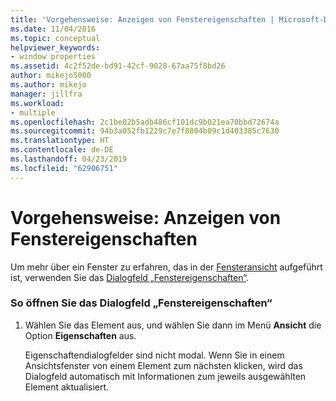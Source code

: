 ```yaml
---
title: 'Vorgehensweise: Anzeigen von Fenstereigenschaften | Microsoft-Dokumentation'
ms.date: 11/04/2016
ms.topic: conceptual
helpviewer_keywords:
- window properties
ms.assetid: 4c2f52de-bd91-42cf-9028-67aa75f8bd26
author: mikejo5000
ms.author: mikejo
manager: jillfra
ms.workload:
- multiple
ms.openlocfilehash: 2c1be02b5adb486cf101dc9b021ea70bbd72674a
ms.sourcegitcommit: 94b3a052fb1229c7e7f8804b09c1d403385c7630
ms.translationtype: HT
ms.contentlocale: de-DE
ms.lasthandoff: 04/23/2019
ms.locfileid: "62906751"
---
```

# <a name="how-to-display-window-properties"></a>Vorgehensweise: Anzeigen von Fenstereigenschaften
Um mehr über ein Fenster zu erfahren, das in der [Fensteransicht](../debugger/windows-view.md) aufgeführt ist, verwenden Sie das [Dialogfeld „Fenstereigenschaften“](../debugger/window-properties-dialog-box.md).

### <a name="to-open-the-window-properties-dialog-box"></a>So öffnen Sie das Dialogfeld „Fenstereigenschaften“

1. Wählen Sie das Element aus, und wählen Sie dann im Menü **Ansicht** die Option **Eigenschaften** aus.

   Eigenschaftendialogfelder sind nicht modal. Wenn Sie in einem Ansichtsfenster von einem Element zum nächsten klicken, wird das Dialogfeld automatisch mit Informationen zum jeweils ausgewählten Element aktualisiert.